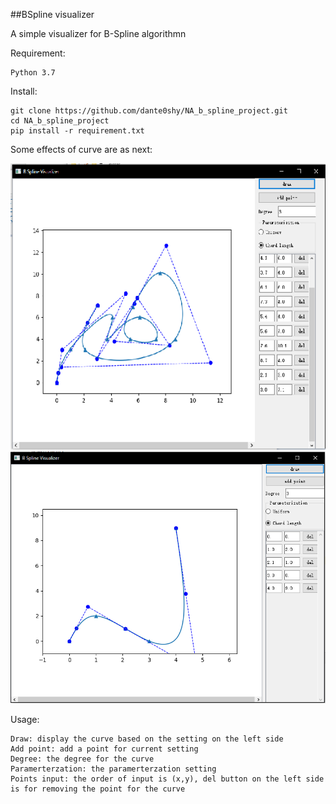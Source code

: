 ##BSpline visualizer

A simple visualizer for B-Spline algorithmn

Requirement:

    Python 3.7

Install:

    git clone https://github.com/dante0shy/NA_b_spline_project.git
    cd NA_b_spline_project
    pip install -r requirement.txt

Some effects of curve are as next:

![image](https://github.com/dante0shy/NA_b_spline_project/raw/master/extras/10p1.png)
![image](https://github.com/dante0shy/NA_b_spline_project/raw/master/extras/5p1.png)

Usage:

    Draw: display the curve based on the setting on the left side
    Add point: add a point for current setting
    Degree: the degree for the curve
    Paramerterzation: the paramerterzation setting
    Points input: the order of input is (x,y), del button on the left side is for removing the point for the curve
